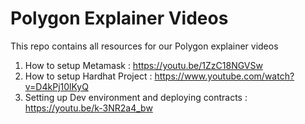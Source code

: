 # Polygon Explainer Videos
This repo contains all resources for our Polygon explainer videos


1. How to setup Metamask : https://youtu.be/1ZzC18NGVSw
2. How to setup Hardhat Project : https://www.youtube.com/watch?v=D4kPj10lKyQ
3. Setting up Dev environment and deploying contracts : https://youtu.be/k-3NR2a4_bw
